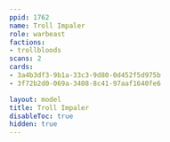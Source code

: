 ```yaml
---
ppid: 1762
name: Troll Impaler
role: warbeast
factions:
- trollbloods
scans: 2
cards:
- 3a4b3df3-9b1a-33c3-9d80-0d452f5d975b
- 3f72b2d0-069a-3408-8c41-97aaf1640fe6

layout: model
title: Troll Impaler
disableToc: true
hidden: true
---
```

